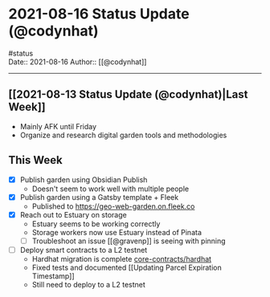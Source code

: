 # 2021-08-16 Status Update (@codynhat)
#status  
Date:: 2021-08-16
Author:: [[@codynhat]]

---

## [[2021-08-13 Status Update (@codynhat)|Last Week]]
- Mainly AFK until Friday
- Organize and research digital garden tools and methodologies

## This Week
- [x] Publish garden using Obsidian Publish
	- Doesn't seem to work well with multiple people
- [x] Publish garden using a Gatsby template + Fleek
	- Published to https://geo-web-garden.on.fleek.co
- [x] Reach out to Estuary on storage
	- Estuary seems to be working correctly
	- Storage workers now use Estuary instead of Pinata
	- [ ] Troubleshoot an issue [[@gravenp]] is seeing with pinning
- [ ] Deploy smart contracts to a L2 testnet
	- Hardhat migration is complete [core-contracts/hardhat](https://github.com/Geo-Web-Project/core-contracts/tree/hardhat)
	- Fixed tests and documented [[Updating Parcel Expiration Timestamp]]
	- Still need to deploy to a L2 testnet